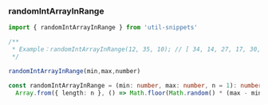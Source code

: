 ### randomIntArrayInRange

<template>
    <b>Use</b>
</template>

```ts
import { randomIntArrayInRange } from 'util-snippets'

/**
 * Example：randomIntArrayInRange(12, 35, 10); // [ 34, 14, 27, 17, 30, 27, 20, 26, 21, 14 ]
 */

randomIntArrayInRange(min,max,number) 

```

<template>
    <b>Code</b>
</template>

```ts
const randomIntArrayInRange = (min: number, max: number, n = 1): number[] =>
  Array.from({ length: n }, () => Math.floor(Math.random() * (max - min + 1)) + min);
```

<style>
    b {
        color: #3eaf7c;
    }
</style>

